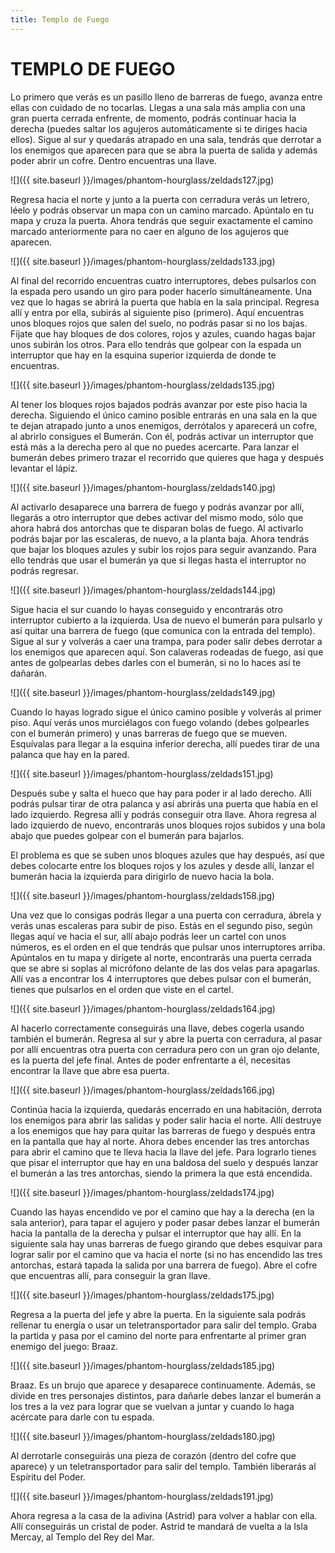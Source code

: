 ```yaml
---
title: Templo de Fuego
---
```


# TEMPLO DE FUEGO

Lo primero que verás es un pasillo lleno de barreras de fuego, avanza entre ellas con cuidado de no tocarlas. Llegas a una sala más amplia con una gran puerta cerrada enfrente, de momento, podrás continuar hacia la derecha (puedes saltar los agujeros automáticamente si te diriges hacia ellos). Sigue al sur y quedarás atrapado en una sala, tendrás que derrotar a los enemigos que aparecen para que se abra la puerta de salida y además poder abrir un cofre. Dentro encuentras una llave.

![]({{ site.baseurl }}/images/phantom-hourglass/zeldads127.jpg)

Regresa hacia el norte y junto a la puerta con cerradura verás un letrero, léelo y podrás observar un mapa con un camino marcado. Apúntalo en tu mapa y cruza la puerta. Ahora tendrás que seguir exactamente el camino marcado anteriormente para no caer en alguno de los agujeros que aparecen.

![]({{ site.baseurl }}/images/phantom-hourglass/zeldads133.jpg)

Al final del recorrido encuentras cuatro interruptores, debes pulsarlos con la espada pero usando un giro para poder hacerlo simultáneamente. Una vez que lo hagas se abrirá la puerta que había en la sala principal. Regresa allí y entra por ella, subirás al siguiente piso (primero). Aquí encuentras unos bloques rojos que salen del suelo, no podrás pasar si no los bajas. Fíjate que hay bloques de dos colores, rojos y azules, cuando hagas bajar unos subirán los otros. Para ello tendrás que golpear con la espada un interruptor que hay en la esquina superior izquierda de donde te encuentras.

![]({{ site.baseurl }}/images/phantom-hourglass/zeldads135.jpg)

Al tener los bloques rojos bajados podrás avanzar por este piso hacia la derecha. Siguiendo el único camino posible entrarás en una sala en la que te dejan atrapado junto a unos enemigos, derrótalos y aparecerá un cofre, al abrirlo consigues el Bumerán. Con él, podrás activar un interruptor que está más a la derecha pero al que no puedes acercarte. Para lanzar el bumerán debes primero trazar el recorrido que quieres que haga y después levantar el lápiz.

![]({{ site.baseurl }}/images/phantom-hourglass/zeldads140.jpg)

Al activarlo desaparece una barrera de fuego y podrás avanzar por allí, llegarás a otro interruptor que debes activar del mismo modo, sólo que ahora habrá dos antorchas que te disparan bolas de fuego. Al activarlo podrás bajar por las escaleras, de nuevo, a la planta baja. Ahora tendrás que bajar los bloques azules y subir los rojos para seguir avanzando. Para ello tendrás que usar el bumerán ya que si llegas hasta el interruptor no podrás regresar.

![]({{ site.baseurl }}/images/phantom-hourglass/zeldads144.jpg)

Sigue hacia el sur cuando lo hayas conseguido y encontrarás otro interruptor cubierto a la izquierda. Usa de nuevo el bumerán para pulsarlo y así quitar una barrera de fuego (que comunica con la entrada del templo). Sigue al sur y volverás a caer una trampa, para poder salir debes derrotar a los enemigos que aparecen aquí. Son calaveras rodeadas de fuego, así que antes de golpearlas debes darles con el bumerán, si no lo haces así te dañarán.

![]({{ site.baseurl }}/images/phantom-hourglass/zeldads149.jpg)

Cuando lo hayas logrado sigue el único camino posible y volverás al primer piso. Aquí verás unos murciélagos con fuego volando (debes golpearles con el bumerán primero) y unas barreras de fuego que se mueven. Esquívalas para llegar a la esquina inferior derecha, allí puedes tirar de una palanca que hay en la pared.

![]({{ site.baseurl }}/images/phantom-hourglass/zeldads151.jpg)

Después sube y salta el hueco que hay para poder ir al lado derecho. Allí podrás pulsar tirar de otra palanca y así abrirás una puerta que había en el lado izquierdo. Regresa allí y podrás conseguir otra llave. Ahora regresa al lado izquierdo de nuevo, encontrarás unos bloques rojos subidos y una bola abajo que puedes golpear con el bumerán para bajarlos.

El problema es que se suben unos bloques azules que hay después, así que debes colocarte entre los bloques rojos y los azules y desde allí, lanzar el bumerán hacia la izquierda para dirigirlo de nuevo hacia la bola.

![]({{ site.baseurl }}/images/phantom-hourglass/zeldads158.jpg)

Una vez que lo consigas podrás llegar a una puerta con cerradura, ábrela y verás unas escaleras para subir de piso. Estás en el segundo piso, según llegas aquí ve hacia el sur, allí abajo podrás leer un cartel con unos números, es el orden en el que tendrás que pulsar unos interruptores arriba. Apúntalos en tu mapa y dirígete al norte, encontrarás una puerta cerrada que se abre si soplas al micrófono delante de las dos velas para apagarlas. Allí vas a encontrar los 4 interruptores que debes pulsar con el bumerán, tienes que pulsarlos en el orden que viste en el cartel.

![]({{ site.baseurl }}/images/phantom-hourglass/zeldads164.jpg)

Al hacerlo correctamente conseguirás una llave, debes cogerla usando también el bumerán. Regresa al sur y abre la puerta con cerradura, al pasar por allí encuentras otra puerta con cerradura pero con un gran ojo delante, es la puerta del jefe final. Antes de poder enfrentarte a él, necesitas encontrar la llave que abre esa puerta.

![]({{ site.baseurl }}/images/phantom-hourglass/zeldads166.jpg)

Continúa hacia la izquierda, quedarás encerrado en una habitación, derrota los enemigos para abrir las salidas y poder salir hacia el norte. Allí destruye a los enemigos que hay para quitar las barreras de fuego y después entra en la pantalla que hay al norte. Ahora debes encender las tres antorchas para abrir el camino que te lleva hacia la llave del jefe. Para lograrlo tienes que pisar el interruptor que hay en una baldosa del suelo y después lanzar el bumerán a las tres antorchas, siendo la primera la que está encendida.

![]({{ site.baseurl }}/images/phantom-hourglass/zeldads174.jpg)

Cuando las hayas encendido ve por el camino que hay a la derecha (en la sala anterior), para tapar el agujero y poder pasar debes lanzar el bumerán hacia la pantalla de la derecha y pulsar el interruptor que hay allí. En la siguiente sala hay unas barreras de fuego girando que debes esquivar para lograr salir por el camino que va hacia el norte (si no has encendido las tres antorchas, estará tapada la salida por una barrera de fuego). Abre el cofre que encuentras allí, para conseguir la gran llave.

![]({{ site.baseurl }}/images/phantom-hourglass/zeldads175.jpg)

Regresa a la puerta del jefe y abre la puerta. En la siguiente sala podrás rellenar tu energía o usar un teletransportador para salir del templo. Graba la partida y pasa por el camino del norte para enfrentarte al primer gran enemigo del juego: Braaz.

![]({{ site.baseurl }}/images/phantom-hourglass/zeldads185.jpg)

Braaz. Es un brujo que aparece y desaparece continuamente. Además, se divide en tres personajes distintos, para dañarle debes lanzar el bumerán a los tres a la vez para lograr que se vuelvan a juntar y cuando lo haga acércate para darle con tu espada.

![]({{ site.baseurl }}/images/phantom-hourglass/zeldads180.jpg)

Al derrotarle conseguirás una pieza de corazón (dentro del cofre que aparece) y un teletransportador para salir del templo. También liberarás al Espíritu del Poder.

![]({{ site.baseurl }}/images/phantom-hourglass/zeldads191.jpg)

Ahora regresa a la casa de la adivina (Astrid) para volver a hablar con ella. Allí conseguirás un cristal de poder. Astrid te mandará de vuelta a la Isla Mercay, al Templo del Rey del Mar.